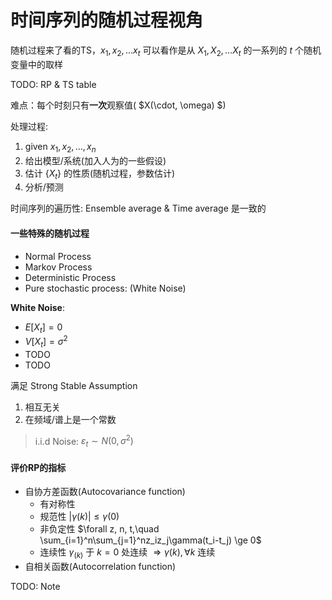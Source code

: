 # 时间序列的随机过程视角

随机过程来了看的TS，$x_1, x_2,\dots x_t$ 可以看作是从 $X_1, X_2, \dots X_t$ 的一系列的 $t$ 个随机变量中的取样

TODO: RP & TS table

难点：每个时刻只有**一次**观察值( $X(\cdot, \omega) $)

处理过程:
1. given $x_1, x_2, \dots, x_n$
2. 给出模型/系统(加入人为的一些假设)
3. 估计 $\{X_t\}$ 的性质(随机过程，参数估计)
4. 分析/预测

时间序列的遍历性: Ensemble average & Time average 是一致的

#### 一些特殊的随机过程

- Normal Process
- Markov Process
- Deterministic Process
- Pure stochastic process: (White Noise)

**White Noise**: 
- $E[X_t] = 0$ 
- $V[X_t] = \sigma^2$
- TODO
- TODO

满足 Strong Stable Assumption
1. 相互无关
2. 在频域/谱上是一个常数

> i.i.d Noise: $\varepsilon_t \sim N(0, \sigma^2)$

#### 评价RP的指标

- 自协方差函数(Autocovariance function)
  - 有对称性
  - 规范性 $|\gamma(k)| \le \gamma(0)$
  - 非负定性 $\forall z, n, t,\quad \sum_{i=1}^n\sum_{j=1}^nz_iz_j\gamma(t_i-t_j) \ge 0$
  - 连续性 $\gamma_(k)$ 于 $k=0$ 处连续 $\Rightarrow \gamma(k), \forall k$ 连续
- 自相关函数(Autocorrelation function)

TODO: Note